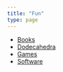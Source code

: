 ```yaml
---
title: "Fun"
type: page
---
```



- [Books](books)
- [Dodecahedra](dodecahedra)
- [Games](games)
- [Software](software)
